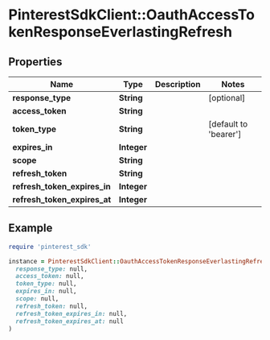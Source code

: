 # PinterestSdkClient::OauthAccessTokenResponseEverlastingRefresh

## Properties

| Name | Type | Description | Notes |
| ---- | ---- | ----------- | ----- |
| **response_type** | **String** |  | [optional] |
| **access_token** | **String** |  |  |
| **token_type** | **String** |  | [default to &#39;bearer&#39;] |
| **expires_in** | **Integer** |  |  |
| **scope** | **String** |  |  |
| **refresh_token** | **String** |  |  |
| **refresh_token_expires_in** | **Integer** |  |  |
| **refresh_token_expires_at** | **Integer** |  |  |

## Example

```ruby
require 'pinterest_sdk'

instance = PinterestSdkClient::OauthAccessTokenResponseEverlastingRefresh.new(
  response_type: null,
  access_token: null,
  token_type: null,
  expires_in: null,
  scope: null,
  refresh_token: null,
  refresh_token_expires_in: null,
  refresh_token_expires_at: null
)
```

